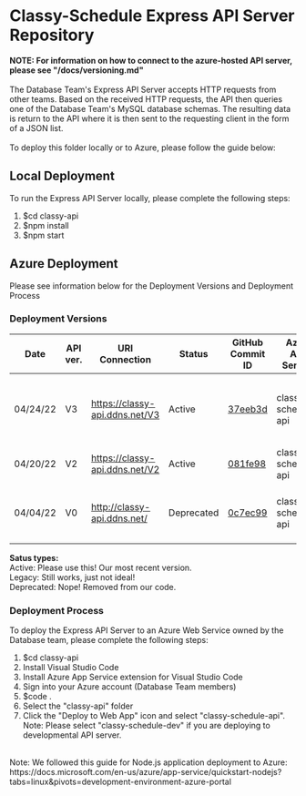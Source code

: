 # Classy-Schedule Express API Server Repository
__NOTE: For information on how to connect to the azure-hosted API server, please see "/docs/versioning.md"__
</br></br>
The Database Team's Express API Server accepts HTTP requests from other teams. Based
on the received HTTP requests, the API then queries one of the Database Team's MySQL
database schemas. The resulting data is return to the API where it is then sent to
the requesting client in the form of a JSON list.
</br></br>
To deploy this folder locally or to Azure, please follow the guide below:

## Local Deployment
To run the Express API Server locally, please complete the following steps:
1. $cd classy-api
2. $npm install
3. $npm start

## Azure Deployment
Please see information below for the Deployment Versions and Deployment Process

### Deployment Versions
| Date     | API ver. | URI Connection                | Status | GitHub Commit ID                                                                                                  | Azure App Service   | Notes                                   |
|----------|----------|-------------------------------|--------|-------------------------------------------------------------------------------------------------------------------|---------------------|-----------------------------------------|
| 04/24/22 | V3       | https://classy-api.ddns.net/V3 | Active | [37eeb3d](https://github.com/elizabethwhalen/CISC480-Spring-2022/commit/37eeb3d9a14a93a7dbc92e01ae0d3d4d3a3d5d46) | classy-schedule-api | Async/await and more robust options for certain tables |
| 04/20/22 | V2       | https://classy-api.ddns.net/V2 | Active | [081fe98](https://github.com/elizabethwhalen/CISC480-Spring-2022/commit/081fe98a2d5377d59a871f55291b30573c68d751) | classy-schedule-api | Login and tokens |
| 04/04/22 | V0       | http://classy-api.ddns.net/   | Deprecated | [0c7ec99](https://github.com/elizabethwhalen/CISC480-Spring-2022/commit/0c7ec9923d5abf9030e9a63c4d0e04b285c98129) | classy-schedule-api | Original version without update working |

**Satus types:**
</br>
Active: Please use this! Our most recent version. </br>
Legacy: Still works, just not ideal! </br>
Deprecated: Nope! Removed from our code. </br>

### Deployment Process
To deploy the Express API Server to an Azure Web Service owned by the Database team, please complete the following steps:
1. $cd classy-api
2. Install Visual Studio Code
3. Install Azure App Service extension for Visual Studio Code
4. Sign into your Azure account (Database Team members)
5. $code .
6. Select the "classy-api" folder
7. Click the "Deploy to Web App" icon and select "classy-schedule-api". Note: Please select "classy-schedule-dev" if you are deploying to developmental API server.

</br>
Note: We followed this guide for Node.js application deployment to Azure: https://docs.microsoft.com/en-us/azure/app-service/quickstart-nodejs?tabs=linux&pivots=development-environment-azure-portal
